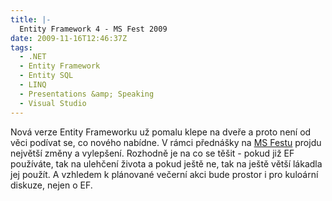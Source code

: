 ```yaml
---
title: |-
  Entity Framework 4 - MS Fest 2009
date: 2009-11-16T12:46:37Z
tags:
  - .NET
  - Entity Framework
  - Entity SQL
  - LINQ
  - Presentations &amp; Speaking
  - Visual Studio
---
```

Nová verze Entity Frameworku už pomalu klepe na dveře a proto není od věci podívat se, co nového nabídne. V rámci přednášky na [MS Festu][1] projdu největší změny a vylepšení. Rozhodně je na co se těšit - pokud již EF používáte, tak na ulehčení života a pokud ještě ne, tak na ještě větší lákadla jej použít. A vzhledem k plánované večerní akci bude prostor i pro kuloární diskuze, nejen o EF.

[1]: http://www.ms-fest.cz/